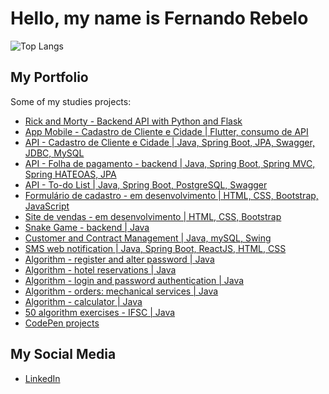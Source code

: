 # Hello, my name is Fernando Rebelo

![Top Langs](https://github-readme-stats.vercel.app/api/top-langs/?username=fernandorebelo&layout=compact)

## My Portfolio

Some of my studies projects:

- [Rick and Morty - Backend API with Python and Flask](https://github.com/fernandorebelo/rickandmorty-backend)
- [App Mobile - Cadastro de Cliente e Cidade | Flutter, consumo de API](https://github.com/fernandorebelo/app-cadastro-cliente-flutter)
- [API - Cadastro de Cliente e Cidade | Java, Spring Boot, JPA, Swagger, JDBC, MySQL](https://github.com/fernandorebelo/api-devti-persistencia)
- [API - Folha de pagamento - backend | Java, Spring Boot, Spring MVC, Spring HATEOAS, JPA](https://github.com/fernandorebelo/folha-de-pagamento-rest)
- [API - To-do List | Java, Spring Boot, PostgreSQL, Swagger](https://github.com/fernandorebelo/to-do-list-java)
- [Formulário de cadastro - em desenvolvimento | HTML, CSS, Bootstrap, JavaScript](https://github.com/fernandorebelo/formulario-banco-de-talentos)
- [Site de vendas - em desenvolvimento | HTML, CSS, Bootstrap](https://github.com/fernandorebelo/site-vendas-gen)
- [Snake Game - backend | Java](https://github.com/fernandorebelo/snake-game-java)
- [Customer and Contract Management | Java, mySQL, Swing](https://github.com/fernandorebelo/ccm-customer-contract-management)
- [SMS web notification | Java, Spring Boot, ReactJS, HTML, CSS](https://github.com/fernandorebelo/dsmeta)
- [Algorithm - register and alter password | Java](https://github.com/fernandorebelo/cadatrar-alterar-senha-java)
- [Algorithm - hotel reservations | Java](https://github.com/fernandorebelo/sistema-cadastro-hotel-oop-java)
- [Algorithm - login and password authentication | Java](https://github.com/fernandorebelo/autenticacao-login-senha-java)
- [Algorithm - orders: mechanical services | Java](https://github.com/fernandorebelo/cadastro-ordem-servico-oop)
- [Algorithm - calculator | Java](https://github.com/fernandorebelo/calculadora-oop)
- [50 algorithm exercises - IFSC | Java](https://github.com/fernandorebelo/exercicios-50-ifsc-java)
- [CodePen projects](https://codepen.io/collection/kNeZPM)

## My Social Media

- [LinkedIn](https://www.linkedin.com/in/fernandorebelodev/)
<!---
fernandorebelo/fernandorebelo is a ✨ special ✨ repository because its `README.md` (this file) appears on your GitHub profile.
You can click the Preview link to take a look at your changes.
--->
